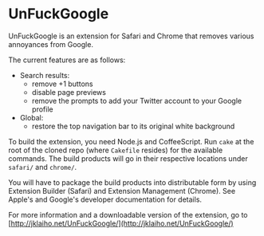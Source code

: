 UnFuckGoogle
============

UnFuckGoogle is an extension for Safari and Chrome that removes various
annoyances from Google.

The current features are as follows:

* Search results:
  * remove +1 buttons
  * disable page previews
  * remove the prompts to add your Twitter account to your Google profile
* Global:
  * restore the top navigation bar to its original white background

To build the extension, you need Node.js and CoffeeScript. Run `cake` at the
root of the cloned repo (where `Cakefile` resides) for the available commands.
The build products will go in their respective locations under `safari/` and
`chrome/`.

You will have to package the build products into distributable form by using
Extension Builder (Safari) and Extension Management (Chrome). See Apple's and
Google's developer documentation for details.

For more information and a downloadable version of the extension, go to
[http://jklaiho.net/UnFuckGoogle/](http://jklaiho.net/UnFuckGoogle/)
